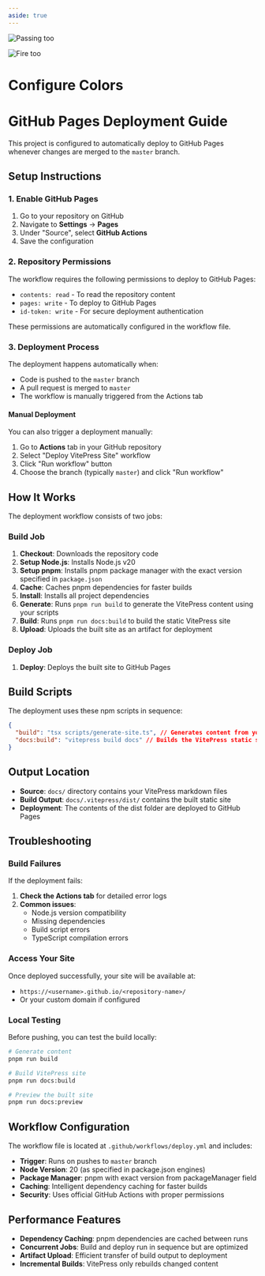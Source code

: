 ```yaml
---
aside: true
---
```


![Passing too](https://img.shields.io/badge/passing-too-blue)

![Fire too](https://img.shields.io/badge/fire-too-green)

<script setup>
import ThemeColorPicker from '@components/ThemeColorPicker.vue'
import CssVarConfigurer from '@components/CssVarConfigurer.vue'
import {data} from '@vp/data-loader/style-vars.data.ts'

const toConfigure = Object.entries(data).filter(([selector, declarations]) => Object.keys(declarations).length > 0)

const handleVarChange = (name, value) => {
 document.documentElement.style.setProperty(name, value);
}
</script>

# Configure Colors

<CssVarConfigurer/>

# GitHub Pages Deployment Guide

This project is configured to automatically deploy to GitHub Pages whenever changes are merged to the `master` branch.

## Setup Instructions

### 1. Enable GitHub Pages

1. Go to your repository on GitHub
2. Navigate to **Settings** → **Pages**
3. Under "Source", select **GitHub Actions**
4. Save the configuration

### 2. Repository Permissions

The workflow requires the following permissions to deploy to GitHub Pages:

- `contents: read` - To read the repository content
- `pages: write` - To deploy to GitHub Pages
- `id-token: write` - For secure deployment authentication

These permissions are automatically configured in the workflow file.

### 3. Deployment Process

The deployment happens automatically when:

- Code is pushed to the `master` branch
- A pull request is merged to `master`
- The workflow is manually triggered from the Actions tab

#### Manual Deployment

You can also trigger a deployment manually:

1. Go to **Actions** tab in your GitHub repository
2. Select "Deploy VitePress Site" workflow
3. Click "Run workflow" button
4. Choose the branch (typically `master`) and click "Run workflow"

## How It Works

The deployment workflow consists of two jobs:

### Build Job

1. **Checkout**: Downloads the repository code
2. **Setup Node.js**: Installs Node.js v20
3. **Setup pnpm**: Installs pnpm package manager with the exact version specified in `package.json`
4. **Cache**: Caches pnpm dependencies for faster builds
5. **Install**: Installs all project dependencies
6. **Generate**: Runs `pnpm run build` to generate the VitePress content using your scripts
7. **Build**: Runs `pnpm run docs:build` to build the static VitePress site
8. **Upload**: Uploads the built site as an artifact for deployment

### Deploy Job

1. **Deploy**: Deploys the built site to GitHub Pages

## Build Scripts

The deployment uses these npm scripts in sequence:

```json
{
  "build": "tsx scripts/generate-site.ts", // Generates content from your data
  "docs:build": "vitepress build docs" // Builds the VitePress static site
}
```

## Output Location

- **Source**: `docs/` directory contains your VitePress markdown files
- **Build Output**: `docs/.vitepress/dist/` contains the built static site
- **Deployment**: The contents of the dist folder are deployed to GitHub Pages

## Troubleshooting

### Build Failures

If the deployment fails:

1. **Check the Actions tab** for detailed error logs
2. **Common issues**:
   - Node.js version compatibility
   - Missing dependencies
   - Build script errors
   - TypeScript compilation errors

### Access Your Site

Once deployed successfully, your site will be available at:

- `https://<username>.github.io/<repository-name>/`
- Or your custom domain if configured

### Local Testing

Before pushing, you can test the build locally:

```bash
# Generate content
pnpm run build

# Build VitePress site
pnpm run docs:build

# Preview the built site
pnpm run docs:preview
```

## Workflow Configuration

The workflow file is located at `.github/workflows/deploy.yml` and includes:

- **Trigger**: Runs on pushes to `master` branch
- **Node Version**: 20 (as specified in package.json engines)
- **Package Manager**: pnpm with exact version from packageManager field
- **Caching**: Intelligent dependency caching for faster builds
- **Security**: Uses official GitHub Actions with proper permissions

## Performance Features

- **Dependency Caching**: pnpm dependencies are cached between runs
- **Concurrent Jobs**: Build and deploy run in sequence but are optimized
- **Artifact Upload**: Efficient transfer of build output to deployment
- **Incremental Builds**: VitePress only rebuilds changed content
